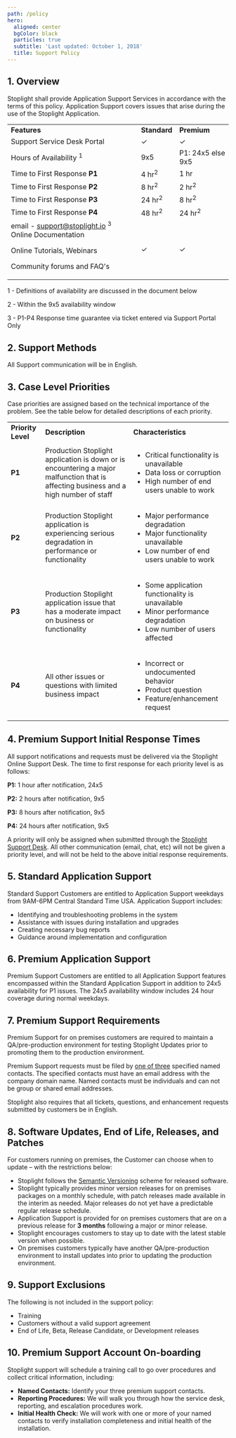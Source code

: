 ```yaml
---
path: /policy
hero:
  aligned: center
  bgColor: black
  particles: true
  subtitle: 'Last updated: October 1, 2018'
  title: Support Policy
---
```

## 1. Overview

Stoplight shall provide Application Support Services in accordance with the terms of this policy. Application Support covers issues that arise during the use of the Stoplight Application.

<table>
  <tr>
   <td><strong>Features</strong>
   </td>
   <td><strong>Standard</strong>
   </td>
   <td><strong>Premium</strong>
   </td>
  </tr>
  <tr>
   <td>Support Service Desk Portal
   </td>
   <td>✓
   </td>
   <td>✓
   </td>
  </tr>
  <tr>
   <td>Hours of Availability <sup>1</sup>
   </td>
   <td>9x5
   </td>
   <td>P1: 24x5 else 9x5
   </td>
  </tr>
  <tr>
   <td>Time to First Response <strong>P1</strong>
   </td>
   <td>4 hr<sup>2</sup>
   </td>
   <td>1 hr
   </td>
  </tr>
  <tr>
   <td>Time to First Response <strong>P2</strong>
   </td>
   <td>8 hr<sup>2</sup>
   </td>
   <td>2 hr<sup>2</sup>
   </td>
  </tr>
  <tr>
   <td>Time to First Response <strong>P3</strong>
   </td>
   <td>24 hr<sup>2</sup>
   </td>
   <td>8 hr<sup>2</sup>
   </td>
  </tr>
  <tr>
   <td>Time to First Response <strong>P4</strong>
   </td>
   <td>48 hr<sup>2</sup>
   </td>
   <td>24 hr<sup>2</sup>
   </td>
  </tr>
  <tr>
   <td>email - <a href="mailto:support@stoplight.io">support@stoplight.io</a> <sup>3 </sup>Online Documentation
<p>
Online Tutorials, Webinars
<p>
Community forums and FAQ's
   </td>
   <td>✓
   </td>
   <td>✓
   </td>
  </tr>
</table>


1 - Definitions of availability are discussed in the document below

2 - Within the 9x5 availability window

3 - P1-P4 Response time guarantee via ticket entered via Support Portal Only


## 2. Support Methods

All Support communication will be in English.


## 3. Case Level Priorities

Case priorities are assigned based on the technical importance of the problem. See the table below for detailed descriptions of each priority.


<table>
  <tr>
   <td><strong>Priority Level</strong>
   </td>
   <td><strong>Description</strong>
   </td>
   <td><strong>Characteristics</strong>
   </td>
  </tr>
  <tr>
   <td><strong>P1</strong>
   </td>
   <td>Production Stoplight application is down or is encountering a major malfunction that is affecting business and a high number of staff
   </td>
   <td><ul>

<li>Critical functionality is unavailable
<li>Data loss or corruption
<li>High number of end users unable to work</li></ul>

   </td>
  </tr>
  <tr>
   <td><strong>P2</strong>
   </td>
   <td>Production Stoplight application is experiencing serious degradation in performance or functionality
   </td>
   <td><ul>

<li>Major performance degradation
<li>Major functionality unavailable
<li>Low number of end users unable to work</li></ul>

   </td>
  </tr>
  <tr>
   <td><strong>P3</strong>
   </td>
   <td>Production Stoplight application issue that has a moderate impact on business or functionality
   </td>
   <td><ul>

<li>Some application functionality is unavailable
<li>Minor performance degradation
<li>Low number of users affected</li></ul>

   </td>
  </tr>
  <tr>
   <td><strong>P4</strong>
   </td>
   <td>All other issues or questions with limited business impact
   </td>
   <td><ul>

<li>Incorrect or undocumented behavior
<li>Product question
<li>Feature/enhancement request</li></ul>

   </td>
  </tr>
</table>

## 4. Premium Support Initial Response Times

All support notifications and requests must be delivered via the Stoplight Online Support Desk. The time to first response for each priority level is as follows:

**P1:** 1 hour after notification, 24x5

**P2:** 2 hours after notification, 9x5

**P3:** 8 hours after notification, 9x5

**P4:** 24 hours after notification, 9x5

A priority will only be assigned when submitted through the <span style="text-decoration:underline;">Stoplight Support Desk</span>. All other communication (email, chat, etc) will not be given a priority level, and will not be held to the above initial response requirements.

## 5. Standard Application Support

Standard Support Customers are entitled to Application Support weekdays from 9AM-6PM Central Standard Time USA. Application Support includes:

* Identifying and troubleshooting problems in the system
* Assistance with issues during installation and upgrades
* Creating necessary bug reports
* Guidance around implementation and configuration

## 6. Premium Application Support

Premium Support Customers are entitled to all Application Support features encompassed within the Standard Application Support in addition to 24x5 availability for P1 issues. The 24x5 availability window includes 24 hour coverage during normal weekdays.

## 7. Premium Support Requirements

Premium Support for on premises customers are required to maintain a QA/pre-production environment for testing Stoplight Updates prior to promoting them to the production environment.

Premium Support requests must be filed by <span style="text-decoration:underline;">one of three</span> specified named contacts. The specified contacts must have an email address with the company domain name.  Named contacts must be individuals and can not be group or shared email addresses.

Stoplight also requires that all tickets, questions, and enhancement requests submitted by customers be in English.

## 8. Software Updates, End of Life, Releases, and Patches

For customers running on premises, the Customer can choose when to update – with the restrictions below:

* Stoplight follows the [Semantic Versioning](https://semver.org/) scheme for released software.
* Stoplight typically provides minor version releases for on premises packages on a monthly schedule, with patch releases made available in the interim as needed. Major releases do not yet have a predictable regular release schedule.
* Application Support is provided for on premises customers that are on a previous release for **3 months** following a major or minor release.
* Stoplight encourages customers to stay up to date with the latest stable version when possible.
* On premises customers typically have another  QA/pre-production environment to install updates into prior to updating the production environment.

## 9. Support Exclusions

The following is not included in the support policy:

* Training
* Customers without a valid support agreement
* End of Life, Beta, Release Candidate, or Development releases

## 10. Premium Support Account On-boarding

Stoplight support will schedule a training call to go over procedures and collect critical information, including:

* **Named Contacts:** Identify your three premium support contacts.
* **Reporting Procedures:** We will walk you through how the service desk, reporting, and escalation procedures work.
* **Initial Health Check:** We will work with one or more of your named contacts to verify installation completeness and initial health of the installation.
